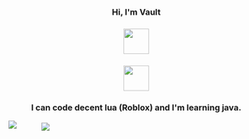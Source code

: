 <h3 align = "center">Hi, I'm Vault
<h3 align = "center"><img src="https://upload.wikimedia.org/wikipedia/commons/thumb/c/cf/Lua-Logo.svg/1200px-Lua-Logo.svg.png"   width = "50"></img>
<h3 align = "center"><img src="https://brandslogos.com/wp-content/uploads/thumbs/java-logo-vector-1.svg"   width = "50"></img>
  
<h3 align = "center">I  can code decent lua (Roblox) and I'm learning java.</h1>

<img src="https://github-readme-stats.vercel.app/api?username=macosint&&show_icons=true&title_color=df36d8&icon_color=bb2acf&text_color=05f0f7&bg_color=151515">
<img align="center" style="margin-left: 45px;" src="https://github-readme-stats.vercel.app/api/top-langs/?username=macosint&layout=compact&theme=bear" />
